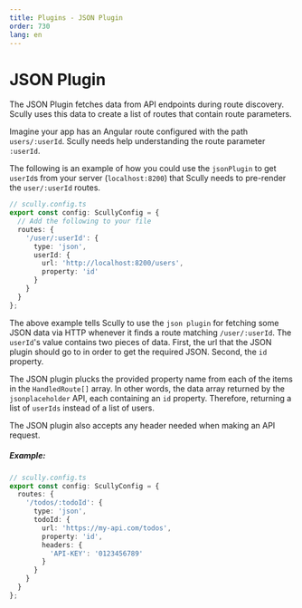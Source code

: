 ```yaml
---
title: Plugins - JSON Plugin
order: 730
lang: en
---
```


# JSON Plugin

The JSON Plugin fetches data from API endpoints during route discovery. Scully uses this data
to create a list of routes that contain route parameters.

Imagine your app has an Angular route configured with the path `users/:userId`. Scully needs help understanding
the route parameter `:userId`.

The following is an example of how you could use the `jsonPlugin` to get `userId`s from your server (`localhost:8200`) that Scully needs to pre-render the `user/:userId` routes.

```typescript
// scully.config.ts
export const config: ScullyConfig = {
  // Add the following to your file
  routes: {
    '/user/:userId': {
      type: 'json',
      userId: {
        url: 'http://localhost:8200/users',
        property: 'id'
      }
    }
  }
};
```

The above example tells Scully to use the `json plugin` for fetching some JSON data via HTTP whenever it finds a route matching `/user/:userId`.
The `userId`'s value contains two pieces of data. First, the url that the JSON plugin should go to in order to get the required JSON.
Second, the `id` property.

The JSON plugin plucks the provided property name from each of the items in the `HandledRoute[]` array. In other words,
the data array returned by the `jsonplaceholder` API, each containing an `id` property. Therefore, returning a list of `userIds` instead of a list
of users.

The JSON plugin also accepts any header needed when making an API request.

##### Example:

```typescript
// scully.config.ts
export const config: ScullyConfig = {
  routes: {
    '/todos/:todoId': {
      type: 'json',
      todoId: {
        url: 'https://my-api.com/todos',
        property: 'id',
        headers: {
          'API-KEY': '0123456789'
        }
      }
    }
  }
};
```

